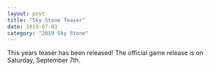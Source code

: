 ```yaml
---
layout: post
title: "Sky Stone Teaser"
date: 2019-07-03
category: "2019 Sky Stone"
---
```


This years teaser has been released! The official game release is on Saturday, September 7th.

